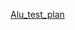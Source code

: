 [Alu_test_plan](https://1drv.ms/x/c/f718b43b718bbc38/Eb_X8crt1QdOhd73paabJB8BjGwgvTjao_yJihuUdptRyQ?e=bSFWj9)
